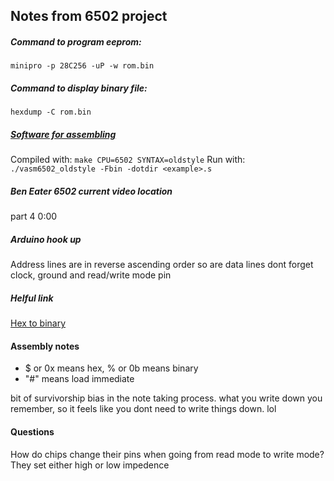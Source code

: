 ## Notes from 6502 project

##### Command to program eeprom:
```minipro -p 28C256 -uP -w rom.bin```

##### Command to display binary file:
```hexdump -C rom.bin```

##### [Software for assembling](http://sun.hasenbraten.de/vasm/)
Compiled with: ```make CPU=6502 SYNTAX=oldstyle```
Run with: ```./vasm6502_oldstyle -Fbin -dotdir <example>.s```

##### Ben Eater 6502 current video location
part 4 0:00 

##### Arduino hook up
Address lines are in reverse ascending order 
so are data lines
dont forget clock, ground and read/write mode pin

##### Helful link
[Hex to binary](https://www.rapidtables.com/convert/number/hex-to-binary.html)

#### Assembly notes
- $ or 0x means hex, % or 0b means binary
- "#" means load immediate


bit of survivorship bias in the note taking process. what you write down you remember, so it feels like you dont need to write things down. lol

#### Questions
How do chips change their pins when going from read mode to write mode? They set either high or low impedence 